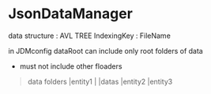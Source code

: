 # JsonDataManager

data structure : AVL TREE
IndexingKey : FileName

in JDMconfig dataRoot can include only root folders of data

-   must not include other floaders

> data folders
> |entity1
> | |datas
> |entity2
> |entity3
